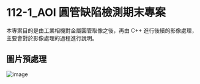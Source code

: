# 112-1_AOI 圓管缺陷檢測期末專案

本專案目的是由工業相機對金屬圓管取像之後，再由 C++ 進行後續的影像處理，主要會對於影像處理的過程進行說明。

## 圖片預處理


![image](https://github.com/ming0071/112-1_AOI-final-project/blob/main/docs/pre-process.png)
